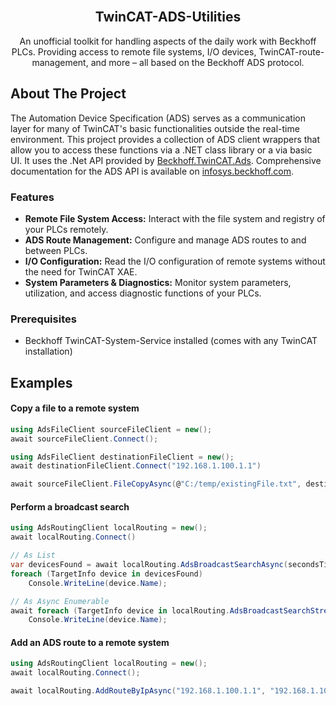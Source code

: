 <br />
<div align="center">

  <h2 align="center">TwinCAT-ADS-Utilities</h2>

  <p align="center">
    An unofficial toolkit for handling aspects of the daily work with Beckhoff PLCs. Providing access to remote file systems, I/O devices, TwinCAT-route-management, and more – all based on the Beckhoff ADS protocol.
  </p>
</div>



<!-- ABOUT THE PROJECT -->
## About The Project

The Automation Device Specification (ADS) serves as a communication layer for many of TwinCAT's basic functionalities outside the real-time environment. This project provides a collection of ADS client wrappers that allow you to access these functions via a .NET class library or a via basic UI. It uses the .Net API provided by [Beckhoff.TwinCAT.Ads](https://www.nuget.org/packages/Beckhoff.TwinCAT.Ads/). Comprehensive documentation for the ADS API is available on [infosys.beckhoff.com](https://infosys.beckhoff.com/).

### Features
* __Remote File System Access:__ Interact with the file system and registry of your PLCs remotely.
* __ADS Route Management:__ Configure and manage ADS routes to and between PLCs.
* __I/O Configuration:__ Read the I/O configuration of remote systems without the need for TwinCAT XAE.
* __System Parameters & Diagnostics:__ Monitor system parameters, utilization, and access diagnostic functions of your PLCs.


### Prerequisites

* Beckhoff TwinCAT-System-Service installed (comes with any TwinCAT installation)


<!-- USAGE EXAMPLES -->
## Examples

#### Copy a file to a remote system
```csharp
using AdsFileClient sourceFileClient = new();
await sourceFileClient.Connect();

using AdsFileClient destinationFileClient = new();
await destinationFileClient.Connect("192.168.1.100.1.1")

await sourceFileClient.FileCopyAsync(@"C:/temp/existingFile.txt", destinationFileClient, @"C:/temp/copiedFile.txt")
```

#### Perform a broadcast search
```csharp
using AdsRoutingClient localRouting = new();
await localRouting.Connect()

// As List
var devicesFound = await localRouting.AdsBroadcastSearchAsync(secondsTimeout: 5);
foreach (TargetInfo device in devicesFound)
    Console.WriteLine(device.Name);

// As Async Enumerable
await foreach (TargetInfo device in localRouting.AdsBroadcastSearchStreamAsync(secondsTimeout: 5))
    Console.WriteLine(device.Name);
 ```

#### Add an ADS route to a remote system
```csharp
using AdsRoutingClient localRouting = new();
await localRouting.Connect();

await localRouting.AddRouteByIpAsync("192.168.1.100.1.1", "192.168.1.100", "IPC-Office", "Admin", passwordSecStr);
```